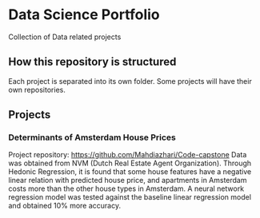 # Data Science Portfolio
Collection of Data related projects

## How this repository is structured
Each project is separated into its own folder. Some projects will have their own repositories. 

## Projects
### Determinants of Amsterdam House Prices
Project repository: https://github.com/Mahdiazhari/Code-capstone 
Data was obtained from NVM (Dutch Real Estate Agent Organization). Through Hedonic Regression, it is found that some house features have a negative linear relation with predicted house price, and apartments in Amsterdam costs more than the other house types in Amsterdam. A neural network regression model was tested against the baseline linear regression model and obtained 10% more accuracy.

